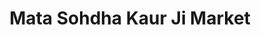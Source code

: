 ---
title: "Mata Sohdha Kaur Ji Market"
url: /dirba-mandi/mata-sohdha-kaur-ji-market/
shop: supermarket
---